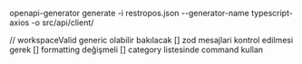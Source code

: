 
openapi-generator generate -i restropos.json --generator-name typescript-axios -o src/api/client/    

// workspaceValid generic olabilir bakılacak
[] zod mesajlari kontrol edilmesi gerek
[] formatting değişmeli
[] category listesinde command kullan